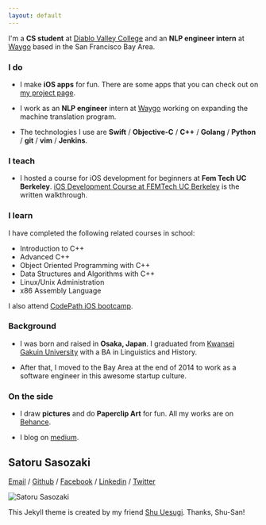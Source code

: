 ```yaml
---
layout: default
---
```


I'm a **CS student** at <a href="http://www.dvc.edu/" target="\_blank">Diablo Valley College</a> and an **NLP engineer intern** at <a href="http://waygoapp.com/" target="\_blank">Waygo</a> based in the San Francisco Bay Area.

### I do

* I make **iOS apps** for fun. There are some apps that you can check out on <a href="https://medium.com/@satorusasozaki/projects-6ecacfb94be#.fjaqvpqig" target="\_blank">my project page</a>.

* I work as an **NLP engineer** intern at <a href="http://waygoapp.com/" target="\_blank">Waygo</a> working on expanding the machine translation program.

* The technologies I use are **Swift** / **Objective-C** / **C++** / **Golang** / **Python** / **git** / **vim** / **Jenkins**.

### I teach

* I hosted a course for iOS development for beginners at **Fem Tech UC Berkeley**. <a href="https://medium.com/@satorusasozaki/ios-app-development-workshop-at-femtech-uc-berkeley-f8c303d1067f#.vppnlux9n" target="\_blank"> iOS Development Course at FEMTech UC Berkeley</a> is the written walkthrough.

### I learn

I have completed the following related courses in school:

* Introduction to C++
* Advanced C++
* Object Oriented Programming with C++
* Data Structures and Algorithms with C++
* Linux/Unix Administration
* x86 Assembly Language

I also attend <a href="https://codepath.com/iosbootcamp" target="\_blank">CodePath iOS bootcamp</a>.

### Background

* I was born and raised in **Osaka, Japan**. I graduated from <a href="http://global.kwansei.ac.jp/" target="\_blank">Kwansei Gakuin University</a> with a BA in Linguistics and History.

 * After that, I moved to the Bay Area at the end of 2014 to work as a software engineer in this awesome startup culture.

### On the side

* I draw **pictures** and do **Paperclip Art** for fun. All my works are on <a href="https://www.behance.net/sasozakisa2463" target="\_blank">Behance</a>.

* I blog on <a href="https://medium.com/@satorusasozaki" target="\_blank">medium</a>.

## Satoru Sasozaki
<a href="mailto:sasozakisatoru@gmail.com">Email</a> /
<a href="https://github.com/satorusasozaki">Github</a> /
<a href="https://www.facebook.com/satoru.sasozaki" target="\_blank">Facebook</a> /
<a href="https://www.linkedin.com/in/satorusasozaki" target="\_blank">Linkedin</a> /
<a href="https://twitter.com/80sla" target="\_blank">Twitter</a>

![Satoru Sasozaki](https://s.gravatar.com/avatar/5c38cbcfdc7789126ddbd4b30fbe7b4a?s=200)

This Jekyll theme is created by my friend [Shu Uesugi](http://chibicode.com/). Thanks, Shu-San!
